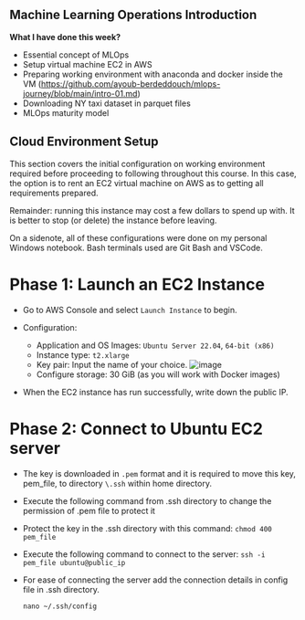 ## **Machine Learning Operations Introduction**

**What I have done this week?**
- Essential concept of MLOps
- Setup virtual machine EC2 in AWS
- Preparing working environment with anaconda and docker inside the VM (https://github.com/ayoub-berdeddouch/mlops-journey/blob/main/intro-01.md)
- Downloading NY taxi dataset in parquet files
- MLOps maturity model


## **Cloud Environment Setup**

This section covers the initial configuration on working environment required before proceeding to following throughout this course. In this case, the option is to rent an EC2 virtual machine on AWS as to getting all requirements prepared. 

Remainder: running this instance may cost a few dollars to spend up with. It is better to stop (or delete) the instance before leaving.

On a sidenote, all of these configurations were done on my personal Windows notebook. Bash terminals used are Git Bash and VSCode.

# **Phase 1: Launch an EC2 Instance**

- Go to AWS Console and select `Launch Instance` to begin. 
- Configuration:
  - Application and OS Images: `Ubuntu Server 22.04`, `64-bit (x86)`
  - Instance type: `t2.xlarge`
  - Key pair: Input the name of your choice. 
  ![image](https://user-images.githubusercontent.com/42743243/177284775-471be899-e768-4c3f-bc3b-cca3072353ce.png)
  - Configure storage: 30 GiB (as you will work with Docker images)

- When the EC2 instance has run successfully, write down the public IP. 

# **Phase 2: Connect to Ubuntu EC2 server**

- The key is downloaded in `.pem` format and it is required to move this key, pem_file, to directory `\.ssh` within home directory.
- Execute the following command from .ssh directory to change the permission of .pem file to protect it
- Protect the key in the .ssh directory with this command: `chmod 400 pem_file`
- Execute the following command to connect to the server: `ssh -i pem_file ubuntu@public_ip`

- For ease of connecting the server add the connection details in config file in .ssh directory.

    `nano ~/.ssh/config`
